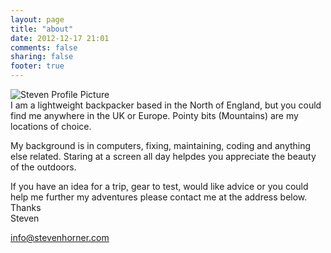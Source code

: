 ```yaml
---
layout: page
title: "about"
date: 2012-12-17 21:01
comments: false
sharing: false
footer: true
---
```


![Steven Profile Picture](http://dl.dropbox.com/u/2657852/website/images/Profile150.jpg)  
I am a lightweight backpacker based in the North of England, but you could find me anywhere in the UK or Europe. Pointy bits (Mountains) are my locations of choice.  

My background is in computers, fixing, maintaining, coding and anything else related. Staring at a screen all day helpdes you appreciate the beauty of the outdoors.  

If you have an idea for a trip, gear to test, would like advice or you could help me further my adventures please contact me at the address below.  
Thanks  
Steven  

info@stevenhorner.com